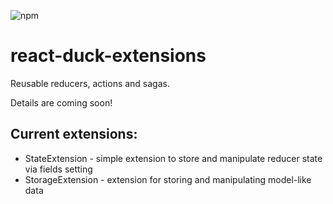 ![npm](https://img.shields.io/npm/v/react-duck-extensions)

# react-duck-extensions
Reusable reducers, actions and sagas.

Details are coming soon!

## Current extensions:
- StateExtension - simple extension to store and manipulate reducer state via fields setting
- StorageExtension - extension for storing and manipulating model-like data
